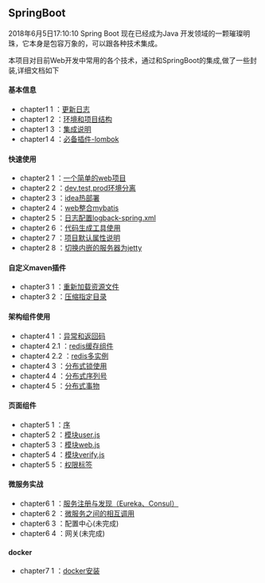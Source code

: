 ## SpringBoot 
2018年6月5日17:10:10
Spring Boot 现在已经成为Java 开发领域的一颗璀璨明珠，它本身是包容万象的，可以跟各种技术集成。

本项目对目前Web开发中常用的各个技术，通过和SpringBoot的集成,做了一些封装,详细文档如下


#### 基本信息

- chapter1 1 ：[更新日志](doc/ch1/updateLog.md)
- chapter1 2 ：[环境和项目结构](doc/ch1/describe.md)
- chapter1 3 ：[集成说明](doc/ch1/shuomin.md)
- chapter1 4 ：[必备插件-lombok](doc/ch1/lombok.md)

#### 快速使用

- chapter2 1 ：[一个简单的web项目](doc/ch2/web.md)
- chapter2 2 ：[dev,test,prod环境分离](doc/ch2/dev-test-prod.md)
- chapter2 3 ：[idea热部署](doc/ch2/idea-rebushu.md)
- chapter2 4 ：[web整合mybatis](doc/ch2/web-mybatis.md)
- chapter2 5 ：[日志配置logback-spring.xml](doc/ch2/log.md)
- chapter2 6 ：[代码生成工具使用](doc/ch2/code.md)
- chapter2 7 ：[项目默认属性说明](doc/ch2/default-pro.md)
- chapter2 8 ：[切换内嵌的服务器为jetty](doc/ch2/jetty.md)

#### 自定义maven插件

- chapter3 1 ：[重新加载资源文件](doc/ch3/reload.md)
- chapter3 2 ：[压缩指定目录](doc/ch3/zip.md)

#### 架构组件使用

- chapter4 1 ：[异常和返回码](doc/ch4/err-return-code.md)
- chapter4 2.1 ：[redis缓存组件](doc/ch4/redis.md)
- chapter4 2.2 ：[redis多实例](doc/ch4/redis-shili.md)
- chapter4 3 ：[分布式锁使用](doc/ch4/distributed-lock.md)
- chapter4 4 ：[分布式序列号](doc/ch4/serial-number.md)
- chapter4 5 ：[分布式事物](doc/ch4/distributed-tx.md)

#### 页面组件

- chapter5 1 ：[序](doc/ch5/des.md)
- chapter5 2 ：[模块user.js](doc/ch5/user.md)
- chapter5 3 ：[模块web.js](doc/ch5/web.md)
- chapter5 4 ：[模块verify.js](doc/ch5/verify.md)
- chapter5 5 ：[权限标签](doc/ch5/auth.md)

#### 微服务实战

- chapter6 1 ：[服务注册与发现（Eureka、Consul）](doc/ch6/eureka.md)
- chapter6 2 ：[微服务之间的相互调用](doc/ch6/diaoyong.md)
- chapter6 3 ：配置中心(未完成)
- chapter6 4 ：网关(未完成)

#### docker

- chapter7 1 ：[docker安装](doc/ch7/docker-install.md)